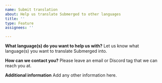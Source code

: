 ```yaml
---
name: Submit translation
about: Help us translate Submerged to other languages
title: ''
type: Feature
assignees: ''

---
```


**What language(s) do you want to help us with?**
Let us know what language(s) you want to translate Submerged into.

**How can we contact you?**
Please leave an email or Discord tag that we can reach you at.

**Additional information**
Add any other information here.
